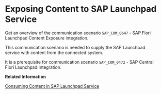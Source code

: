 <!-- loio34e62f8da9414054a6467ae1d56a3f2b -->

# Exposing Content to SAP Launchpad Service

Get an overview of the communication scenario `SAP_COM_0647` - SAP Fiori Launchpad Content Exposure Integration.

This communication scenario is needed to supply the SAP Launchpad service with content from the connected system.

It is a prerequisite for communication scenario `SAP_COM_0472` - SAP Central Fiori Launchpad Integration.

**Related Information**  


[Consuming Content in SAP Launchpad Service](Consuming_Content_in_SAP_Launchpad_Service_454dff3.md "Get an overview of the communication scenario SAP_COM_0472 - SAP Central Fiori Launchpad Integration.")

